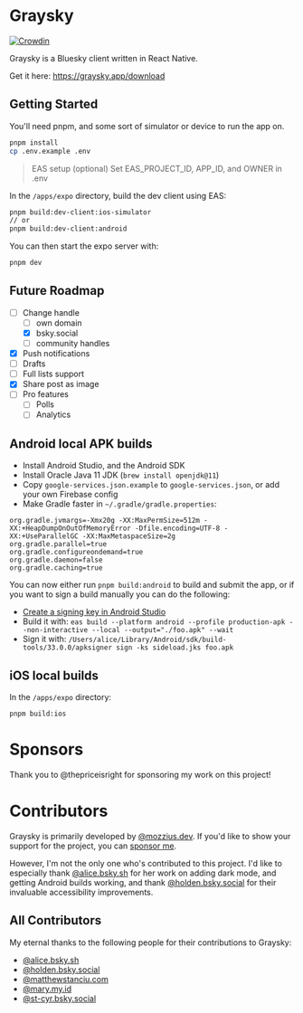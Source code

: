 # Graysky

[![Crowdin](https://badges.crowdin.net/graysky/localized.svg)](https://crowdin.com/project/graysky)

Graysky is a Bluesky client written in React Native.

Get it here: https://graysky.app/download

## Getting Started

You'll need pnpm, and some sort of simulator or device to run the app on.

```bash
pnpm install
cp .env.example .env
```

>EAS setup (optional)
>Set EAS_PROJECT_ID, APP_ID, and OWNER in .env

In the `/apps/expo` directory, build the dev client using EAS:

```bash
pnpm build:dev-client:ios-simulator
// or
pnpm build:dev-client:android
```

You can then start the expo server with:

```bash
pnpm dev
```

## Future Roadmap

- [ ] Change handle
  - [ ] own domain
  - [x] bsky.social
  - [ ] community handles
- [x] Push notifications
- [ ] Drafts
- [ ] Full lists support
- [x] Share post as image
- [ ] Pro features
  - [ ] Polls
  - [ ] Analytics

## Android local APK builds

- Install Android Studio, and the Android SDK
- Install Oracle Java 11 JDK (`brew install openjdk@11`)
- Copy `google-services.json.example` to `google-services.json`, or add your own Firebase config
- Make Gradle faster in `~/.gradle/gradle.properties`:

```
org.gradle.jvmargs=-Xmx20g -XX:MaxPermSize=512m -XX:+HeapDumpOnOutOfMemoryError -Dfile.encoding=UTF-8 -XX:+UseParallelGC -XX:MaxMetaspaceSize=2g
org.gradle.parallel=true
org.gradle.configureondemand=true
org.gradle.daemon=false
org.gradle.caching=true
```

You can now either run `pnpm build:android` to build and submit the app, or if you want to sign a build manually you can do the following:

- [Create a signing key in Android Studio](https://developer.android.com/studio/publish/app-signing#generate-key)
- Build it with: `eas build --platform android --profile production-apk --non-interactive --local --output="./foo.apk" --wait`
- Sign it with: `/Users/alice/Library/Android/sdk/build-tools/33.0.0/apksigner sign -ks sideload.jks foo.apk`

## iOS local builds

In the `/apps/expo` directory:

```
pnpm build:ios
```

# Sponsors

Thank you to @thepriceisright for sponsoring my work on this project!

# Contributors

Graysky is primarily developed by [@mozzius.dev](https://bsky.app/profile/mozzius.dev). If you'd like to show your support for the project, you can [sponsor me](https://github.com/sponsors/mozzius).

However, I'm not the only one who's contributed to this project. I'd like to especially thank [@alice.bsky.sh](https://bsky.app/profile/alice.bsky.sh) for her work on adding dark mode, and getting Android builds working, and thank [@holden.bsky.social](https://bsky.app/profile/holden.bsky.social) for their invaluable accessibility improvements.

## All Contributors

My eternal thanks to the following people for their contributions to Graysky:

- [@alice.bsky.sh](https://bsky.app/profile/alice.bsky.sh)
- [@holden.bsky.social](https://bsky.app/profile/holden.bsky.social)
- [@matthewstanciu.com](https://bsky.app/profile/matthewstanciu.com)
- [@mary.my.id](https://bsky.app/profile/mary.my.id)
- [@st-cyr.bsky.social](https://bsky.app/profile/st-cyr.bsky.social)
